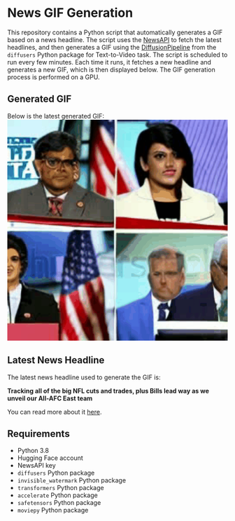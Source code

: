 # News GIF Generation
This repository contains a Python script that automatically generates a GIF based on a news headline. The script uses the [NewsAPI](https://newsapi.org/) to fetch the latest headlines, and then generates a GIF using the [DiffusionPipeline](https://github.com/huggingface/diffusers) from the `diffusers` Python package for Text-to-Video task.
The script is scheduled to run every few minutes. Each time it runs, it fetches a new headline and generates a new GIF, which is then displayed below. The GIF generation process is performed on a GPU.

## Generated GIF
Below is the latest generated GIF:
![Generated GIF](output.gif?raw=true&v=1693420466)

## Latest News Headline
The latest news headline used to generate the GIF is:

**Tracking all of the big NFL cuts and trades, plus Bills lead way as we unveil our All-AFC East team**

You can read more about it [here](https://www.cbssports.com/nfl/news/tracking-all-of-the-big-nfl-cuts-and-trades-plus-bills-lead-way-as-we-unveil-our-all-afc-east-team/).

## Requirements
- Python 3.8
- Hugging Face account
- NewsAPI key
- `diffusers` Python package
- `invisible_watermark` Python package
- `transformers` Python package
- `accelerate` Python package
- `safetensors` Python package
- `moviepy` Python package
